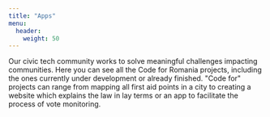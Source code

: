 ```yaml
---
title: "Apps"
menu:
  header:
    weight: 50
---
```

Our civic tech community works to solve meaningful challenges impacting communities. Here you can see all the Code for Romania projects, including the ones currently under development or already finished. "Code for" projects can range from mapping all first aid points in a city to creating a website which explains the law in lay terms or an app to facilitate the process of vote monitoring.
